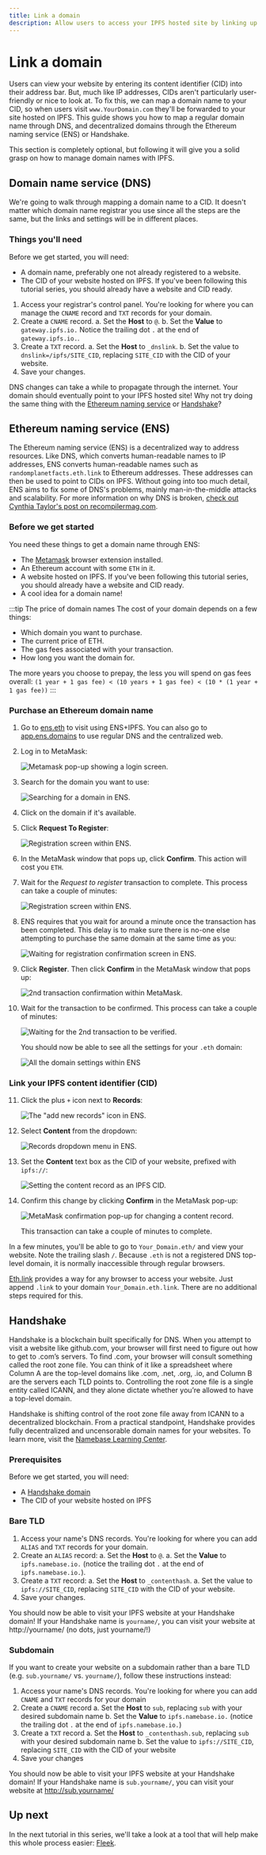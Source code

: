 ```yaml
---
title: Link a domain
description: Allow users to access your IPFS hosted site by linking up a domain name.
---
```


# Link a domain

Users can view your website by entering its content identifier (CID) into their address bar. But, much like IP addresses, CIDs aren't particularly user-friendly or nice to look at. To fix this, we can map a domain name to your CID, so when users visit `www.YourDomain.com` they'll be forwarded to your site hosted on IPFS. This guide shows you how to map a regular domain name through DNS, and decentralized domains through the Ethereum naming service (ENS) or Handshake.

This section is completely optional, but following it will give you a solid grasp on how to manage domain names with IPFS.

## Domain name service (DNS)

We're going to walk through mapping a domain name to a CID. It doesn't matter which domain name registrar you use since all the steps are the same, but the links and settings will be in different places.

### Things you'll need

Before we get started, you will need:

- A domain name, preferably one not already registered to a website.
- The CID of your website hosted on IPFS. If you've been following this tutorial series, you should already have a website and CID ready.

1. Access your registrar's control panel. You're looking for where you can manage the `CNAME` record and `TXT` records for your domain.
1. Create a `CNAME` record.
   a. Set the **Host** to `@`.
   b. Set the **Value** to `gateway.ipfs.io.` Notice the trailing dot `.` at the end of `gateway.ipfs.io.`.
1. Create a `TXT` record.
   a. Set the **Host** to `_dnslink`.
   b. Set the value to `dnslink=/ipfs/SITE_CID`, replacing `SITE_CID` with the CID of your website.
1. Save your changes.

DNS changes can take a while to propagate through the internet. Your domain should eventually point to your IPFS hosted site! Why not try doing the same thing with the [Ethereum naming service](#ethereum-naming-service) or [Handshake](#handshake)?

## Ethereum naming service (ENS)

The Ethereum naming service (ENS) is a decentralized way to address resources. Like DNS, which converts human-readable names to IP addresses, ENS converts human-readable names such as `randomplanetfacts.eth.link` to Ethereum addresses. These addresses can then be used to point to CIDs on IPFS. Without going into too much detail, ENS aims to fix some of DNS's problems, mainly man-in-the-middle attacks and scalability. For more information on why DNS is broken, [check out Cynthia Taylor's post on recompilermag.com](https://recompilermag.com/issues/issue-1/the-web-is-broken-how-dns-breaks-almost-every-design-principle-of-the-internet/).

### Before we get started

You need these things to get a domain name through ENS:

- The [Metamask](https://metamask.io/) browser extension installed.
- An Ethereum account with some `ETH` in it.
- A website hosted on IPFS. If you've been following this tutorial series, you should already have a website and CID ready.
- A cool idea for a domain name!

:::tip The price of domain names
The cost of your domain depends on a few things:

- Which domain you want to purchase.
- The current price of ETH.
- The gas fees associated with your transaction.
- How long you want the domain for. 

The more years you choose to prepay, the less you will spend on gas fees overall: `(1 year + 1 gas fee) < (10 years + 1 gas fee) < (10 * (1 year + 1 gas fee))`
:::

### Purchase an Ethereum domain name

1. Go to [ens.eth](http://ens.eth/) to visit using ENS+IPFS. You can also go to [app.ens.domains](https://app.ens.domains/) to use regular DNS and the centralized web.
2. Log in to MetaMask:

   ![Metamask pop-up showing a login screen.](./images/link-a-domain/ens-metamask-log-into-key.png)

3. Search for the domain you want to use:

   ![Searching for a domain in ENS.](./images/link-a-domain/ens-search-for-domain-name.png)

4. Click on the domain if it's available.
5. Click **Request To Register**:

   ![Registration screen within ENS.](./images/link-a-domain/ens-request-to-register.png)

6. In the MetaMask window that pops up, click **Confirm**. This action will cost you `ETH`.
7. Wait for the _Request to register_ transaction to complete. This process can take a couple of minutes:

   ![Registration screen within ENS.](./images/link-a-domain/ens-registration-transaction-pending.png)

8. ENS requires that you wait for around a minute once the transaction has been completed. This delay is to make sure there is no-one else attempting to purchase the same domain at the same time as you:

   ![Waiting for registration confirmation screen in ENS.](./images/link-a-domain/ens-wait-a-minute.png)

9. Click **Register**. Then click **Confirm** in the MetaMask window that pops up:

   ![2nd transaction confirmation within MetaMask.](./images/link-a-domain/ens-metamask-complete-registration-transaction.png)

10. Wait for the transaction to be confirmed. This process can take a couple of minutes:

    ![Waiting for the 2nd transaction to be verified.](./images/link-a-domain/ens-complete-registration.png)

    You should now be able to see all the settings for your `.eth` domain:

    ![All the domain settings within ENS](./images/link-a-domain/ens-domain-settings-page.png)

### Link your IPFS content identifier (CID)

11. Click the plus `+` icon next to **Records**:

    ![The "add new records" icon in ENS.](./images/link-a-domain/ens-add-records-icon.png)

12. Select **Content** from the dropdown:

    ![Records dropdown menu in ENS.](./images/link-a-domain/ens-add-content-record.png)

13. Set the **Content** text box as the CID of your website, prefixed with `ipfs://`:

    ![Setting the content record as an IPFS CID.](./images/link-a-domain/ens-set-content-record-as-ipfs-cid.png)

14. Confirm this change by clicking **Confirm** in the MetaMask pop-up:

    ![MetaMask confirmation pop-up for changing a content record.](./images/link-a-domain/ens-metamask-content-record-transaction.png)

    This transaction can take a couple of minutes to complete.

In a few minutes, you'll be able to go to `Your_Domain.eth/` and view your website. Note the trailing slash `/`. Because `.eth` is not a registered DNS top-level domain, it is normally inaccessible through regular browsers.

[Eth.link](https://eth.link/) provides a way for any browser to access your website. Just append `.link` to your domain `Your_Domain.eth.link`. There are no additional steps required for this.

## Handshake 

Handshake is a blockchain built specifically for DNS. When you attempt to visit a website like github.com, your browser will first need to figure out how to get to .com’s servers. To find .com, your browser will consult something called the root zone file. You can think of it like a spreadsheet where Column A are the top-level domains like .com, .net, .org, .io, and Column B are the servers each TLD points to. Controlling the root zone file is a single entity called ICANN, and they alone dictate whether you’re allowed to have a top-level domain. 

Handshake is shifting control of the root zone file away from ICANN to a decentralized blockchain. From a practical standpoint, Handshake provides fully decentralized and uncensorable domain names for your websites. To learn more, visit the [Namebase Learning Center](https://learn.namebase.io).

### Prerequisites

Before we get started, you will need:

- A [Handshake domain](https://learn.namebase.io/starting-from-zero/how-to-get-a-name)
- The CID of your website hosted on IPFS

### Bare TLD

1. Access your name's DNS records. You're looking for where you can add `ALIAS` and `TXT` records for your domain.
1. Create an `ALIAS` record:
    a. Set the **Host** to `@`.
    a. Set the **Value** to `ipfs.namebase.io.` (notice the trailing dot `.` at the end of `ipfs.namebase.io.`).
1. Create a `TXT` record:
    a. Set the **Host** to `_contenthash`.
    a. Set the value to `ipfs://SITE_CID`, replacing `SITE_CID` with the CID of your website.
1. Save your changes.

You should now be able to visit your IPFS website at your Handshake domain! If your Handshake name is `yourname/`, you can visit your website at http://yourname/ (no dots, just yourname/!)

### Subdomain

If you want to create your website on a subdomain rather than a bare TLD (e.g. `sub.yourname/` vs. `yourname/`), follow these instructions instead:

1. Access your name's DNS records. You're looking for where you can add `CNAME` and `TXT` records for your domain
1. Create a `CNAME` record
   a. Set the **Host** to `sub`, replacing `sub` with your desired subdomain name
   b. Set the **Value** to `ipfs.namebase.io.` (notice the trailing dot `.` at the end of `ipfs.namebase.io.`)
1. Create a `TXT` record
   a. Set the **Host** to `_contenthash.sub`, replacing `sub` with your desired subdomain name
   b. Set the value to `ipfs://SITE_CID`, replacing `SITE_CID` with the CID of your website
1. Save your changes

You should now be able to visit your IPFS website at your Handshake domain! If your Handshake name is `sub.yourname/`, you can visit your website at http://sub.yourname/

## Up next

In the next tutorial in this series, we'll take a look at a tool that will help make this whole process easier: [Fleek](introducing-fleek.md).
